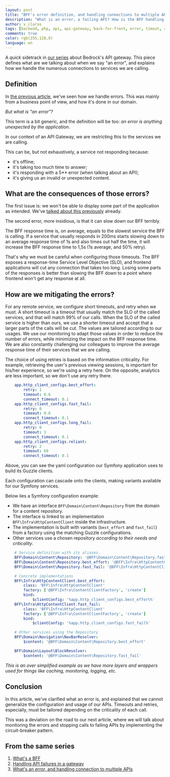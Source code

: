```yaml
---
layout: post
title: "BFF's error definition, and handling connections to multiple API"
description: "What is an error, a failing API? How is the BFF handling connections to multiple API?"
author: v_claras
tags: [backend, php, api, api-gateway, back-for-front, error, timout, retry, slo, guzzle]
comments: true
color: rgb(255,128,0)
language: en
---
```


A _quick_ sidetrack in [our series](#from-the-same-series) about Bedrock's API gateway.
This piece defines what are we talking about when we say "an error", and explains how we handle the numerous connections to services we are calling.

## Definition

In [the previous article](/2022/08/12/backend-fallbacks), we've seen how we handle errors.
This was mainly from a business point of view, and how it's done in our domain.

*But what is "an error"?*

This term is a bit generic, and the definition will be too: *an error is anything unexpected by the application*.

In our context of an API Gateway, we are restricting this to the services we are calling.

This can be, but not exhaustively, a service not responding because:
* it's offline;
* it's taking too much time to answer;
* it's responding with a 5** error (when talking about an API);
* it's giving us an invalid or unexpected content.

## What are the consequences of those errors?

The first issue is: we won't be able to display some part of the application as intended.
We've [talked about this previously](https://tech.bedrockstreaming.com/2022/08/12/backend-fallbacks.html#handling-failures) already.

The second error, more insidious, is that it can slow down our BFF terribly.

The BFF response time is, on average, equals to the slowest service the BFF is calling.
If a service that usually responds in 200ms starts slowing down to an average response time of 1s and also times out half the time, it will increase the BFF response time to 1,5s (1s average, and 50% retry).

That's why we must be careful when configuring those timeouts.
The BFF exposes a response-time Service Level Objective (SLO), and frontend applications will cut any connection that takes too long.
Losing some parts of the responses is better than slowing the BFF down to a point where frontend won't get any response at all.

## How are we mitigating the errors?

For any remote service, we configure short timeouts, and retry when we must.
A short timeout is a timeout that usually match the SLO of the called services, and that will match 99% of our calls.
When the SLO of the called service is higher than ours, we use a shorter timeout and accept that a larger parts of the calls will be cut.
The values are tailored according to our usages.
We use our monitoring to adapt those values in order to reduce the number of errors, while minimizing the impact on the BFF response time.
We are also constantly challenging our colleagues to improve the average response time of their services that we are calling.

The choice of using retries is based on the information criticality.
For example, retrieving the user's previous viewing sessions, is important for his/her experience, so we're using a retry here.
On the opposite, analytics are less important, so we don't use any retry there.

```yaml
    app.http_client_configs.best_effort:
        retry: 1
        timeout: 0.6
        connect_timeout: 0.1
    app.http_client_configs.fast_fail:
        retry: 0
        timeout: 0.6
        connect_timeout: 0.1
    app.http_client_configs.long_fail:
        retry: 0
        timeout: 1
        connect_timeout: 0.1
    app.http_client_configs.reliant:
        retry: 2
        timeout: 60
        connect_timeout: 0.1
```
Above, you can see the yaml configuration our Symfony application uses to build its Guzzle clients.

Each configuration can cascade onto the clients, making variants available for our Symfony services.

Below lies a Symfony configuration example:
* We have an interface `BFF\Domain\Content\Repository` from the domain for a content repository.
* The interface is linked to an implementation `BFF\Infra\HttpContentClient` inside the infrastructure.
* The implementation is built with variants (`best_effort` and `fast_fail`) from a factory using the matching Guzzle configurations.
* Other services use a chosen repository *according to their needs and criticality*.

```yaml
    # Service definition with its aliases.
    BFF\Domain\Content\Repository: '@BFF\Domain\Content\Repository.fast_fail'
    BFF\Domain\Content\Repository.best_effort: '@BFF\Infra\HttpContentClient.best_effort'
    BFF\Domain\Content\Repository.fast_fail: '@BFF\Infra\HttpContentClient.fast_fail'

    # Concrete implementations
    BFF\Infra\HttpContentClient.best_effort:
        class: 'BFF\Infra\HttpContentClient'
        factory: ['@BFF\Infra\ContentClientFactory', 'create']
        bind:
            $clientConfig: '%app.http_client_configs.best_effort%'
    BFF\Infra\HttpContentClient.fast_fail:
        class: 'BFF\Infra\HttpContentClient'
        factory: ['@BFF\Infra\ContentClientFactory', 'create']
        bind:
            $clientConfig: '%app.http_client_configs.fast_fail%'

    # Other services using the Repository
    BFF\Domain\Navigation\NavBarResolver:
        $content: '@BFF\Domain\Content\Repository.best_effort'

    BFF\Domain\Layout\BlockResolver:
        $content: '@BFF\Domain\Content\Repository.fast_fail'
```

_This is an over simplified example as we have more layers and wrappers used for things like caching, monitoring, logging, etc._

## Conclusion

In this article, we've clarified what an error is, and explained that we cannot generalize the configuration and usage of our APIs. Timeouts and retries, especially, must be tailored depending on the criticality of each call.

This was a deviation on the road to our next article, where we will talk about monitoring the errors and stopping calls to failing APIs by implementing the circuit-breaker pattern.

## From the same series

1. [What's a BFF](/2022/06/10/backend-bff-intro)
2. [Handling API failures in a gateway](/2022/08/12/backend-fallbacks)
3. [What's an error, and handling connection to multiple APIs](/2022/08/25/backend-errors-connections)
